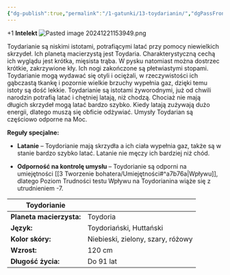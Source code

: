 ```yaml
---
{"dg-publish":true,"permalink":"/1-gatunki/13-toydarianin/","dgPassFrontmatter":true}
---
```


+1 **Intelekt**
![Pasted image 20241221153949.png](/img/user/6%20Obrazy/Pasted%20image%2020241221153949.png)

Toydarianie są niskimi istotami, potrafiącymi latać przy pomocy niewielkich skrzydeł. Ich planetą macierzystą jest Toydaria. Charakterystyczną cechą ich wyglądu jest krótka, mięsista trąba. W pysku natomiast można dostrzec krótkie, zakrzywione kły. Ich nogi zakończone są płetwiastymi stopami. Toydarianie mogą wydawać się otyli i ociężali, w rzeczywistości ich gąbczastą tkankę i pozornie wielkie brzuchy wypełnia gaz, dzięki temu istoty są dość lekkie. Toydarianie są istotami żyworodnymi, już od chwili narodzin potrafią latać i chętniej latają, niż chodzą. Chociaż nie mają długich skrzydeł mogą latać bardzo szybko. Kiedy latają zużywają dużo energii, dlatego muszą się obficie odżywiać. Umysły Toydarian są częściowo odporne na Moc.

**Reguły specjalne:**

- **Latanie** – Toydorianie mają skrzydła a ich ciała wypełnia gaz, także są w stanie bardzo szybko latać. Latanie nie męczy ich bardziej niż chód.

- **Odporność na kontrolę umysłu** – Toydorianie są odporni na umiejętności [[3 Tworzenie bohatera/Umiejętności#^a7b76a\|Wpływu]], dlatego Poziom Trudności testu Wpływu na Toydorianina wiąże się z utrudnieniem -7.

| **Toydorianie**          |                                   |
| ------------------------ | --------------------------------- |
| **Planeta macierzysta:** | Toydoria                          |
| **Język:**               | Toydoriański, Huttański           |
| **Kolor skóry:**         | Niebieski, zielony, szary, różowy |
| **Wzrost:**              | 120 cm                            |
| **Długość życia:**       | Do 91 lat                         |